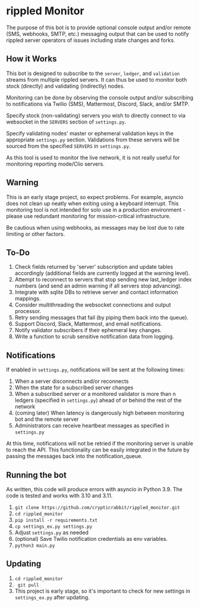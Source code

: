 # rippled Monitor
The purpose of this bot is to provide optional console output and/or remote (SMS, webhooks, SMTP, etc.) messaging output that can be used to notify rippled server operators of issues including state changes and forks.

## How it Works
This bot is designed to subscribe to the `server`, `ledger`, and `validation` streams from multiple rippled servers. It can thus be used to monitor both stock (directly) and validating (indirectly) nodes.

Monitoring can be done by observing the console output and/or subscribing to notifications via Twilio (SMS), Mattermost, Discord, Slack, and/or SMTP.

Specify stock (non-validating) servers you wish to directly connect to via websocket in the `SERVERS` section of `settings.py`.

Specify validating nodes' master or ephemeral validation keys in the appropriate `settings.py` section. Validations from these servers will be sourced from the specified `SERVERS` in `settings.py`.

As this tool is used to monitor the live network, it is not really useful for monitoring reporting mode/Clio servers.

## Warning
This is an early stage project, so expect problems. For example, asyncio does not clean up neatly when exiting using a keyboard interrupt.
This monitoring tool is not intended for solo use in a production environment - please use redundant monitoring for mission-critical infrastructure.

Be cautious when using webhooks, as messages may be lost due to rate limiting or other factors.

## To-Do
1. Check fields returned by 'server' subscription and update tables accordingly (additional fields are currently logged at the warning level).
2. Attempt to reconnect to servers that stop sending new last_ledger index numbers (and send an admin warning if all servers stop advancing).
3. Integrate with sqlite DBs to retrieve server and contact information mappings.
4. Consider multithreading the websocket connections and output processor.
5. Retry sending messages that fail (by piping them back into the queue).
6. Support Discord, Slack, Mattermost, and email notifications.
7. Notify validator subscribers if their ephemeral key changes.
8. Write a function to scrub sensitive notification data from logging.

## Notifications
If enabled in `settings.py`, notifications will be sent at the following times:
1. When a server disconnects and/or reconnects
2. When the state for a subscribed server changes
3. When a subscribed server or a monitored validator is more than n ledgers (specified in `settings.py`) ahead of or behind the rest of the network
4. (coming later) When latency is dangerously high between monitoring bot and the remote server
5. Administrators can receive heartbeat messages as specified in `settings.py`

At this time, notifications will not be retried if the monitoring server is unable to reach the API. This functionality can be easily integrated in the future by passing the messages back into the notification_queue.

## Running the bot
As written, this code will produce errors with asyncio in Python 3.9. The code is tested and works with 3.10 and 3.11.
1. `git clone https://github.com/crypticrabbit/rippled_monitor.git`
2. `cd rippled_monitor`
3. `pip install -r requirements.txt`
4. `cp settings_ex.py settings.py`
5. Adjust `settings.py` as needed
6. (optional) Save Twilio notification credentials as env variables.
7. `python3 main.py`

## Updating
1. `cd rippled_monitor`
2. ` git pull`
3. This project is early stage, so it's important to check for new settings in `settings_ex.py` after updating.
